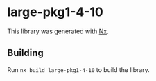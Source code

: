 # large-pkg1-4-10

This library was generated with [Nx](https://nx.dev).

## Building

Run `nx build large-pkg1-4-10` to build the library.
